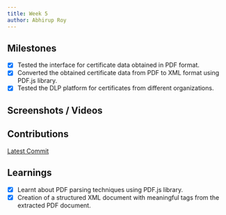 ```yaml
---
title: Week 5
author: Abhirup Roy
---
```


## Milestones
- [x] Tested the interface for certificate data obtained in PDF format.
- [x] Converted the obtained certificate data from PDF to XML format using PDF.js library.
- [x] Tested the DLP platform for certificates from different organizations.

## Screenshots / Videos 

## Contributions

[Latest Commit](https://github.com/abhirupr123/digital-learners-passbook/commit/f4d06248143df7356fa8bd43c50bbe7de34767d7)

## Learnings

- [x] Learnt about PDF parsing techniques using PDF.js library.
- [x] Creation of a structured XML document with meaningful tags from the extracted PDF document.
